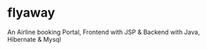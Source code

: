 # flyaway
An Airline booking Portal, Frontend with JSP &amp; Backend with Java, Hibernate &amp; Mysql
